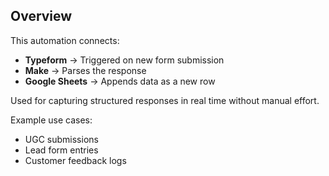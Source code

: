 ## Overview

This automation connects:

- **Typeform** → Triggered on new form submission
- **Make** → Parses the response
- **Google Sheets** → Appends data as a new row

Used for capturing structured responses in real time without manual effort.

Example use cases:
- UGC submissions
- Lead form entries
- Customer feedback logs